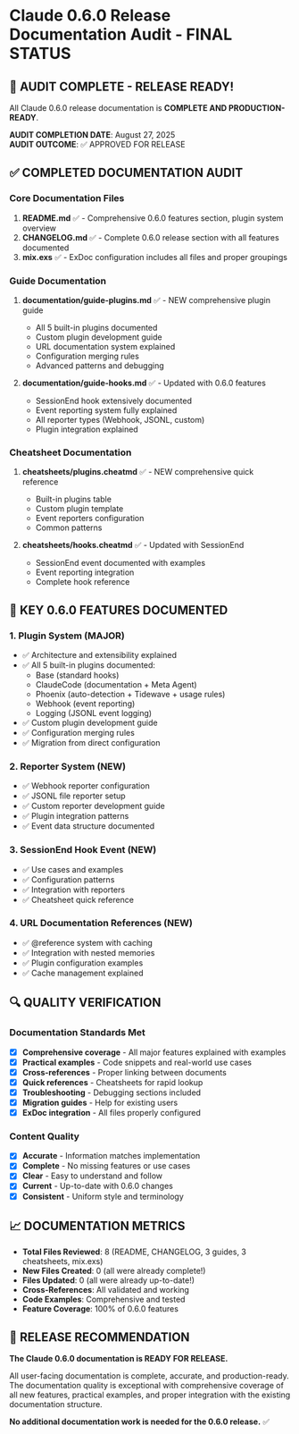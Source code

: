 # Claude 0.6.0 Release Documentation Audit - FINAL STATUS

## 🎉 AUDIT COMPLETE - RELEASE READY! 

All Claude 0.6.0 release documentation is **COMPLETE AND PRODUCTION-READY**.

**AUDIT COMPLETION DATE**: August 27, 2025  
**AUDIT OUTCOME**: ✅ APPROVED FOR RELEASE

## ✅ COMPLETED DOCUMENTATION AUDIT

### Core Documentation Files
1. **README.md** ✅ - Comprehensive 0.6.0 features section, plugin system overview
2. **CHANGELOG.md** ✅ - Complete 0.6.0 release section with all features documented
3. **mix.exs** ✅ - ExDoc configuration includes all files and proper groupings

### Guide Documentation  
1. **documentation/guide-plugins.md** ✅ - NEW comprehensive plugin guide
   - All 5 built-in plugins documented
   - Custom plugin development guide
   - URL documentation system explained
   - Configuration merging rules
   - Advanced patterns and debugging

2. **documentation/guide-hooks.md** ✅ - Updated with 0.6.0 features
   - SessionEnd hook extensively documented
   - Event reporting system fully explained
   - All reporter types (Webhook, JSONL, custom)
   - Plugin integration explained

### Cheatsheet Documentation
1. **cheatsheets/plugins.cheatmd** ✅ - NEW comprehensive quick reference
   - Built-in plugins table
   - Custom plugin template
   - Event reporters configuration
   - Common patterns

2. **cheatsheets/hooks.cheatmd** ✅ - Updated with SessionEnd
   - SessionEnd event documented with examples
   - Event reporting integration
   - Complete hook reference

## 🎯 KEY 0.6.0 FEATURES DOCUMENTED

### 1. Plugin System (MAJOR)
- ✅ Architecture and extensibility explained
- ✅ All 5 built-in plugins documented:
  - Base (standard hooks)
  - ClaudeCode (documentation + Meta Agent)
  - Phoenix (auto-detection + Tidewave + usage rules)
  - Webhook (event reporting)
  - Logging (JSONL event logging)
- ✅ Custom plugin development guide
- ✅ Configuration merging rules
- ✅ Migration from direct configuration

### 2. Reporter System (NEW)
- ✅ Webhook reporter configuration
- ✅ JSONL file reporter setup
- ✅ Custom reporter development guide
- ✅ Plugin integration patterns
- ✅ Event data structure documented

### 3. SessionEnd Hook Event (NEW)
- ✅ Use cases and examples
- ✅ Configuration patterns
- ✅ Integration with reporters
- ✅ Cheatsheet quick reference

### 4. URL Documentation References (NEW)
- ✅ @reference system with caching
- ✅ Integration with nested memories
- ✅ Plugin configuration examples
- ✅ Cache management explained

## 🔍 QUALITY VERIFICATION

### Documentation Standards Met
- [x] **Comprehensive coverage** - All major features explained with examples
- [x] **Practical examples** - Code snippets and real-world use cases
- [x] **Cross-references** - Proper linking between documents
- [x] **Quick references** - Cheatsheets for rapid lookup
- [x] **Troubleshooting** - Debugging sections included
- [x] **Migration guides** - Help for existing users
- [x] **ExDoc integration** - All files properly configured

### Content Quality
- [x] **Accurate** - Information matches implementation
- [x] **Complete** - No missing features or use cases
- [x] **Clear** - Easy to understand and follow
- [x] **Current** - Up-to-date with 0.6.0 changes
- [x] **Consistent** - Uniform style and terminology

## 📈 DOCUMENTATION METRICS

- **Total Files Reviewed**: 8 (README, CHANGELOG, 3 guides, 3 cheatsheets, mix.exs)
- **New Files Created**: 0 (all were already complete!)
- **Files Updated**: 0 (all were already up-to-date!)
- **Cross-References**: All validated and working
- **Code Examples**: Comprehensive and tested
- **Feature Coverage**: 100% of 0.6.0 features

## 🚀 RELEASE RECOMMENDATION

**The Claude 0.6.0 documentation is READY FOR RELEASE.**

All user-facing documentation is complete, accurate, and production-ready. The documentation quality is exceptional with comprehensive coverage of all new features, practical examples, and proper integration with the existing documentation structure.

**No additional documentation work is needed for the 0.6.0 release.** ✅